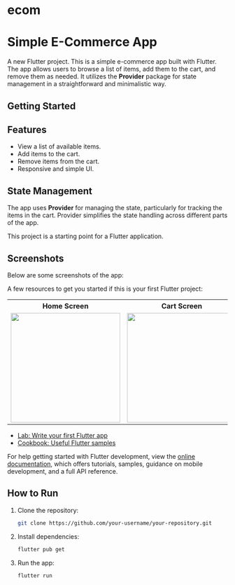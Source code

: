 # ecom
# Simple E-Commerce App

A new Flutter project.
This is a simple e-commerce app built with Flutter. The app allows users to browse a list of items, add them to the cart, and remove them as needed. It utilizes the **Provider** package for state management in a straightforward and minimalistic way.

## Getting Started
## Features
- View a list of available items.
- Add items to the cart.
- Remove items from the cart.
- Responsive and simple UI.

## State Management
The app uses **Provider** for managing the state, particularly for tracking the items in the cart. Provider simplifies the state handling across different parts of the app.

This project is a starting point for a Flutter application.
## Screenshots
Below are some screenshots of the app:

A few resources to get you started if this is your first Flutter project:
<table>
  <tr>
    <th>Home Screen</th>
    <th>Cart Screen</th>
  </tr>
  <tr>
    <td><img src="screenshots/Screenshot_20241023_225345.jpg" width="250"></td>
    <td><img src="screenshots/Screenshot_20241023_225356.jpg" width="250"></td>
    <td><img src="screenshots/Screenshot_20241023_225408.jpg" width="250"></td>
    <td><img src="screenshots/Screenshot_20241023_225417.jpg" width="250"></td>
    <td><img src="screenshots/Screenshot_20241023_225542.jpg" width="250"></td>
    <td><img src="screenshots/Screenshot_20241023_225403.jpg" width="250"></td>
  </tr>
</table>

- [Lab: Write your first Flutter app](https://docs.flutter.dev/get-started/codelab)
- [Cookbook: Useful Flutter samples](https://docs.flutter.dev/cookbook)

For help getting started with Flutter development, view the
[online documentation](https://docs.flutter.dev/), which offers tutorials,
samples, guidance on mobile development, and a full API reference.
## How to Run
1. Clone the repository:
    ```bash
    git clone https://github.com/your-username/your-repository.git
    ```
2. Install dependencies:
    ```bash
    flutter pub get
    ```
3. Run the app:
    ```bash
    flutter run
    ```
